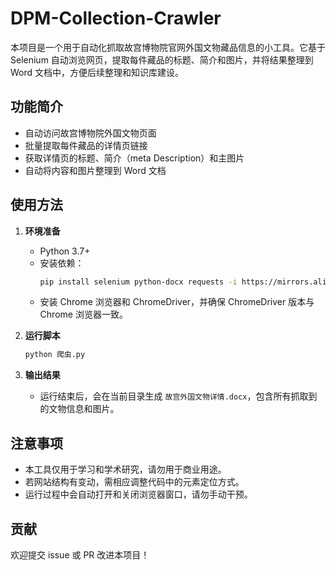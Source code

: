 # DPM-Collection-Crawler

本项目是一个用于自动化抓取故宫博物院官网外国文物藏品信息的小工具。它基于 Selenium 自动浏览网页，提取每件藏品的标题、简介和图片，并将结果整理到 Word 文档中，方便后续整理和知识库建设。

## 功能简介

- 自动访问故宫博物院外国文物页面
- 批量提取每件藏品的详情页链接
- 获取详情页的标题、简介（meta Description）和主图片
- 自动将内容和图片整理到 Word 文档

## 使用方法

1. **环境准备**

   - Python 3.7+
   - 安装依赖：
     ```bash
     pip install selenium python-docx requests -i https://mirrors.aliyun.com/pypi/simple/
     ```
   - 安装 Chrome 浏览器和 ChromeDriver，并确保 ChromeDriver 版本与 Chrome 浏览器一致。

2. **运行脚本**

   ```bash
   python 爬虫.py
   ```

3. **输出结果**

   - 运行结束后，会在当前目录生成 `故宫外国文物详情.docx`，包含所有抓取到的文物信息和图片。

## 注意事项

- 本工具仅用于学习和学术研究，请勿用于商业用途。
- 若网站结构有变动，需相应调整代码中的元素定位方式。
- 运行过程中会自动打开和关闭浏览器窗口，请勿手动干预。

## 贡献

欢迎提交 issue 或 PR 改进本项目！

